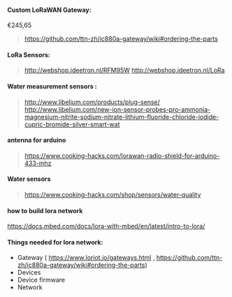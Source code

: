 #### Custom LoRaWAN Gateway:
€245,65
> https://github.com/ttn-zh/ic880a-gateway/wiki#ordering-the-parts


#### LoRa Sensors:
> http://webshop.ideetron.nl/RFM95W
> http://webshop.ideetron.nl/LoRa


#### Water measurement sensors : 
> http://www.libelium.com/products/plug-sense/
> http://www.libelium.com/new-ion-sensor-probes-pro-ammonia-magnesium-nitrite-sodium-nitrate-lithium-fluoride-chloride-iodide-cupric-bromide-silver-smart-wat

#### antenna for arduino
> https://www.cooking-hacks.com/lorawan-radio-shield-for-arduino-433-mhz

#### Water sensors
> https://www.cooking-hacks.com/shop/sensors/water-quality

#### how to build lora network
https://docs.mbed.com/docs/lora-with-mbed/en/latest/intro-to-lora/

#### Things needed for lora network:
- Gateway ( https://www.loriot.io/gateways.html ,  https://github.com/ttn-zh/ic880a-gateway/wiki#ordering-the-parts)
- Devices
- Device firmware
- Network


















